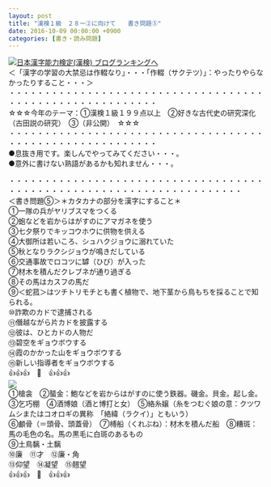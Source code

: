 ```yaml
---
layout: post
title: "漢検１級　２８ー②に向けて　　書き問題⑤"
date: 2016-10-09 00:00:00 +0900
categories: [書き・読み問題]
---
```


[![](/syuusyuu9701/assets/images/漢検１級-２８ー②に向けて-書き問題⑤-br_c_3028_1.gif)](http://blog.with2.net/link.php?1659096:3028 "日本漢字能力検定(漢検) ブログランキングへ")[日本漢字能力検定(漢検) ブログランキングへ](http://blog.with2.net/link.php?1659096:3028)  
＜「漢字の学習の大禁忌は作輟なり」・・・「作輟（サクテツ）」：やったりやらなかったりすること・・・＞  
・・・・・・・・・・・・・・・・・・・・・・・・・・・・・・・・・・・・・・・・・・・・・・・・・・・・・・・・・  
☆☆☆今年のテーマ：①漢検１級１９９点以上　②好きな古代史の研究深化（古田説の研究）　③（非公開）　☆☆☆　　  
・・・・・・・・・・・・・・・・・・・・・・・・・・・・・・・・・・・・・・・・・・・・・・・・・・・・・・・・・  
●息抜き用です。楽しんでやってみてください・・・。  
●意外に書けない熟語があるかも知れません・・・。  
  
・・・・・・・・・・・・・・・・・・・・・・・・・・・・・・・・・・・・・・・・・・・・・・・・・・・・・・・・・・・・・・・・・・・・・  
＜書き問題⑤＞＊カタカナの部分を漢字にすること＊  
①一隊の兵がヤリブスマをつくる　  
②蚫などを岩からはがすのにアマガネを使う　　  
③七夕祭りでキッコウホウに供物を供える　  
④大御所は若いころ、シュハクジョウに溺れていた　  
⑤秋となりラクシジョウが鳴きだしている　　  
⑥交通事故でロコツに罅（ひび）が入った　  
⑦材木を積んだクレブネが通り過ぎる　　  
⑧その馬はカスフの馬だ　　  
⑨＜蛇菰＞はツチトリモチとも書く植物で、地下茎から鳥もちを採ることで知られる。　  
⑩詐欺のカドで逮捕される　  
⑪僭越ながら片カドを披露する　  
⑫彼は、ひとカドの人物だ　  
⑬碧空をギョウボウする　  
⑭霞のかかった山をギョウボウする  
⑮新しい指導者をギョウボウする　  
👍👍👍　🐒　👍👍👍  
![](/syuusyuu9701/assets/images/漢検１級-２８ー②に向けて-書き問題⑤-6c406f8894d12bc31fb1993b0684d899.jpg)  
①槍衾　②蜑金：鮑などを岩からはがすのに使う鉄器。磯金。貝金。起し金。　  
③乞巧棚　④酒博娘（酒と博打と女）　⑤絡糸嬢（糸をつむぐ娘の意：クツワムシまたはコオロギの異称　「絡緯（ラクイ）」ともいう）　  
⑥顱骨（＝頭骨、頭蓋骨）　⑦榑船（くれぶね）：材木を積んだ船　⑧糟斑：馬の毛色の名。馬の黒毛に白斑のあるもの　  
⑨土鳥黐・土黐  
⑩廉　⑪才　⑫廉・角　  
⑬仰望　⑭凝望　⑮翹望　  
👍👍👍　🐒　👍👍👍  
  